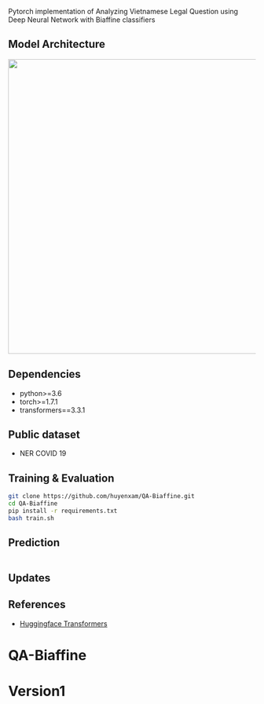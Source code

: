 Pytorch implementation of Analyzing Vietnamese Legal Question using Deep Neural Network with Biaffine  classifiers

## Model Architecture

<p float="left" align="center">
    <img width="600" src="https://user-images.githubusercontent.com/36925677/125171012-19fd0880-e1dc-11eb-9f6b-ec3193019b95.png" />  
</p>


## Dependencies

- python>=3.6
- torch>=1.7.1
- transformers==3.3.1

## Public dataset
- NER COVID 19
## Training & Evaluation

```bash
git clone https://github.com/huyenxam/QA-Biaffine.git
cd QA-Biaffine
pip install -r requirements.txt
bash train.sh
```

## Prediction

```bash

```


## Updates


## References

- [Huggingface Transformers](https://github.com/huggingface/transformers)

# QA-Biaffine
# Version1
